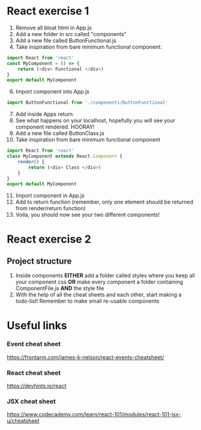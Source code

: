 # React exercise 1
1. Remove all bloat html in App.js
2. Add a new folder in src called "components"
3. Add a new file called ButtonFunctional.js
4. Take inspiration from bare minimum functional component: 
```js
import React from 'react'
const MyComponent = () => {
    return (<div> Functional </div>)
}
export default MyComponent
```
6. Import component into App.js 
```js
import ButtonFunctional from './components/ButtonFunctional'
```
7. Add <ButtonFunctional/> inside Apps return
8. See what happens on your localhost, hopefully you will see your component rendered. HOORAY!
9. Add a new file called ButtonClass.js
10. Take inspiration from bare minimum functional component
```js
import React from 'react'
class MyComponent extends React.Component {
    render() {
        return (<div> Class </div>)
    }
}
export default MyComponent
```
11. Import component in App.js
12. Add to return function (remember, only one element should be returned from render/return function)
13. Voila, you should now see your two different components!

# React exercise 2
## Project structure
1. Inside components **EITHER** add a folder called styles where you keep all your component css **OR** make every component a folder containing ComponentFile.js **AND** the style file
2. With the help of all the cheat sheets and each other, start making a todo-list! Remember to make small re-usable components

# Useful links
### Event cheat sheet
https://frontarm.com/james-k-nelson/react-events-cheatsheet/

### React cheat sheet
https://devhints.io/react

### JSX cheat sheet
https://www.codecademy.com/learn/react-101/modules/react-101-jsx-u/cheatsheet